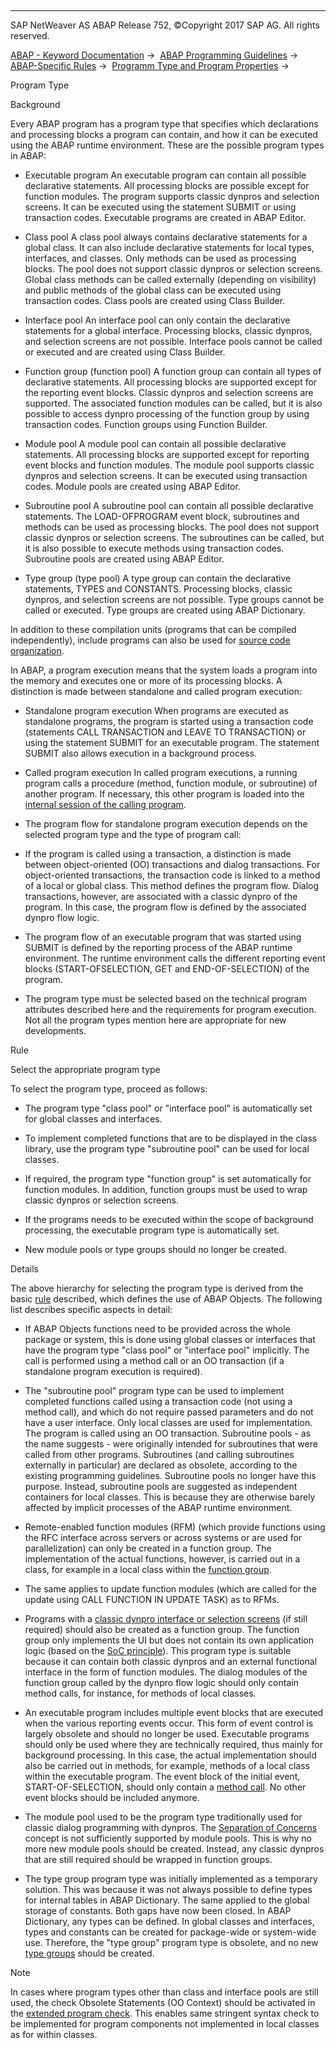   

* * *

SAP NetWeaver AS ABAP Release 752, ©Copyright 2017 SAP AG. All rights reserved.

[ABAP - Keyword Documentation](javascript:call_link\('abenabap.htm'\)) →  [ABAP Programming Guidelines](javascript:call_link\('abenabap_pgl.htm'\)) →  [ABAP-Specific Rules](javascript:call_link\('abenabap_specific_rules_guidl.htm'\)) →  [Programm Type and Program Properties](javascript:call_link\('abenprogr_type_features_guidl.htm'\)) → 

Program Type

Background

Every ABAP program has a program type that specifies which declarations and processing blocks a program can contain, and how it can be executed using the ABAP runtime environment. These are the possible program types in ABAP:

-   Executable program
    An executable program can contain all possible declarative statements. All processing blocks are possible except for function modules. The program supports classic dynpros and selection screens. It can be executed using the statement SUBMIT or using transaction codes. Executable programs are created in ABAP Editor.

-   Class pool
    A class pool always contains declarative statements for a global class. It can also include declarative statements for local types, interfaces, and classes. Only methods can be used as processing blocks. The pool does not support classic dynpros or selection screens. Global class methods can be called externally (depending on visibility) and public methods of the global class can be executed using transaction codes. Class pools are created using Class Builder.

-   Interface pool
    An interface pool can only contain the declarative statements for a global interface. Processing blocks, classic dynpros, and selection screens are not possible. Interface pools cannot be called or executed and are created using Class Builder.

-   Function group (function pool)
    A function group can contain all types of declarative statements. All processing blocks are supported except for the reporting event blocks. Classic dynpros and selection screens are supported. The associated function modules can be called, but it is also possible to access dynpro processing of the function group by using transaction codes. Function groups using Function Builder.

-   Module pool
    A module pool can contain all possible declarative statements. All processing blocks are supported except for reporting event blocks and function modules. The module pool supports classic dynpros and selection screens. It can be executed using transaction codes. Module pools are created using ABAP Editor.

-   Subroutine pool
    A subroutine pool can contain all possible declarative statements. The LOAD-OFPROGRAM event block, subroutines and methods can be used as processing blocks. The pool does not support classic dynpros or selection screens. The subroutines can be called, but it is also possible to execute methods using transaction codes. Subroutine pools are created using ABAP Editor.

-   Type group (type pool)
    A type group can contain the declarative statements, TYPES and CONSTANTS. Processing blocks, classic dynpros, and selection screens are not possible. Type groups cannot be called or executed. Type groups are created using ABAP Dictionary.

In addition to these compilation units (programs that can be compiled independently), include programs can also be used for [source code organization](javascript:call_link\('abensource_code_orga_guidl.htm'\) "Guideline").

In ABAP, a program execution means that the system loads a program into the memory and executes one or more of its processing blocks. A distinction is made between standalone and called program execution:

-   Standalone program execution
    When programs are executed as standalone programs, the program is started using a transaction code (statements CALL TRANSACTION and LEAVE TO TRANSACTION) or using the statement SUBMIT for an executable program. The statement SUBMIT also allows execution in a background process.

-   Called program execution
    In called program executions, a running program calls a procedure (method, function module, or subroutine) of another program. If necessary, this other program is loaded into the [internal session of the calling program](javascript:call_link\('abenintern_extern_proc_call_guidl.htm'\) "Guideline").

-   The program flow for standalone program execution depends on the selected program type and the type of program call:

-   If the program is called using a transaction, a distinction is made between object-oriented (OO) transactions and dialog transactions. For object-oriented transactions, the transaction code is linked to a method of a local or global class. This method defines the program flow. Dialog transactions, however, are associated with a classic dynpro of the program. In this case, the program flow is defined by the associated dynpro flow logic.

-   The program flow of an executable program that was started using SUBMIT is defined by the reporting process of the ABAP runtime environment. The runtime environment calls the different reporting event blocks (START-OFSELECTION, GET and END-OF-SELECTION) of the program.

-   The program type must be selected based on the technical program attributes described here and the requirements for program execution. Not all the program types mention here are appropriate for new developments.

Rule

Select the appropriate program type

To select the program type, proceed as follows:

-   The program type "class pool" or "interface pool" is automatically set for global classes and interfaces.

-   To implement completed functions that are to be displayed in the class library, use the program type "subroutine pool" can be used for local classes.

-   If required, the program type "function group" is set automatically for function modules. In addition, function groups must be used to wrap classic dynpros or selection screens.

-   If the programs needs to be executed within the scope of background processing, the executable program type is automatically set.

-   New module pools or type groups should no longer be created.

Details

The above hierarchy for selecting the program type is derived from the basic [rule](javascript:call_link\('abenabap_obj_progr_model_guidl.htm'\) "Guideline") described, which defines the use of ABAP Objects. The following list describes specific aspects in detail:

-   If ABAP Objects functions need to be provided across the whole package or system, this is done using global classes or interfaces that have the program type "class pool" or "interface pool" implicitly. The call is performed using a method call or an OO transaction (if a standalone program execution is required).

-   The "subroutine pool" program type can be used to implement completed functions called using a transaction code (not using a method call), and which do not require passed parameters and do not have a user interface. Only local classes are used for implementation. The program is called using an OO transaction. Subroutine pools - as the name suggests - were originally intended for subroutines that were called from other programs. Subroutines (and calling subroutines externally in particular) are declared as obsolete, according to the existing programming guidelines. Subroutine pools no longer have this purpose. Instead, subroutine pools are suggested as independent containers for local classes. This is because they are otherwise barely affected by implicit processes of the ABAP runtime environment.

-   Remote-enabled function modules (RFM) (which provide functions using the RFC interface across servers or across systems or are used for parallelization) can only be created in a function group. The implementation of the actual functions, however, is carried out in a class, for example in a local class within the [function group](javascript:call_link\('abenfunct_module_subroutine_guidl.htm'\) "Guideline").

-   The same applies to update function modules (which are called for the update using CALL FUNCTION IN UPDATE TASK) as to RFMs.

-   Programs with a [classic dynpro interface or selection screens](javascript:call_link\('abenencap_class_interf_guidl.htm'\) "Guideline") (if still required) should also be created as a function group. The function group only implements the UI but does not contain its own application logic (based on the [SoC principle](javascript:call_link\('abenseperation_concerns_guidl.htm'\) "Guideline")). This program type is suitable because it can contain both classic dynpros and an external functional interface in the form of function modules. The dialog modules of the function group called by the dynpro flow logic should only contain method calls, for instance, for methods of local classes.

-   An executable program includes multiple event blocks that are executed when the various reporting events occur. This form of event control is largely obsolete and should no longer be used. Executable programs should only be used where they are technically required, thus mainly for background processing. In this case, the actual implementation should also be carried out in methods, for example, methods of a local class within the executable program. The event block of the initial event, START-OF-SELECTION, should only contain a [method call](javascript:call_link\('abendial_mod_event_block_guidl.htm'\) "Guideline"). No other event blocks should be included anymore.

-   The module pool used to be the program type traditionally used for classic dialog programming with dynpros. The [Separation of Concerns](javascript:call_link\('abenseperation_concerns_guidl.htm'\) "Guideline") concept is not sufficiently supported by module pools. This is why no more new module pools should be created. Instead, any classic dynpros that are still required should be wrapped in function groups.

-   The type group program type was initially implemented as a temporary solution. This was because it was not always possible to define types for internal tables in ABAP Dictionary. The same applied to the global storage of constants. Both gaps have now been closed. In ABAP Dictionary, any types can be defined. In global classes and interfaces, types and constants can be created for package-wide or system-wide use. Therefore, the "type group" program type is obsolete, and no new [type groups](javascript:call_link\('abendeclaration_dtypes_const_guidl.htm'\) "Guideline") should be created.

Note

In cases where program types other than class and interface pools are still used, the check Obsolete Statements (OO Context) should be activated in the [extended program check](javascript:call_link\('abenextended_program_check_guidl.htm'\) "Guideline"). This enables same stringent syntax check to be implemented for program components not implemented in local classes as for within classes.